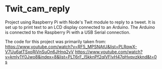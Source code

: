 # Twit_cam_reply

Project using Raspberry Pi with Node's Twit module to reply to a tweet. It is set up to print text to an LCD display connected to an Arduino. The Arduino is connected to the Raspberry Pi with a USB Serial connection.


The code for this project was primarily taken from:
https://www.youtube.com/watch?v=RF5_MPSNAtU&list=PLRqwX-V7Uu6atTSxoRiVnSuOn6JHnq2yV
https://www.youtube.com/watch?v=kmIy1Y0Jwo8&index=8&list=PLT6rF_I5kknPf2qlVFlvH47qHvqvzkknd&t=0s
